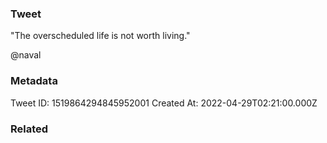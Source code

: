 ### Tweet
"The overscheduled life is not worth living."

@naval

### Metadata
Tweet ID: 1519864294845952001
Created At: 2022-04-29T02:21:00.000Z

### Related

